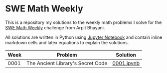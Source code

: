 # SWE Math Weekly

This is a repository my solutions to the weekly math problems I solve for the [SWE Math Weekly](https://arpitbhayani.me/math) challenge from Arpit Bhayani.

All solutions are written in Python using [Jupyter Notebook](https://jupyter.org/) and contain inline markdown cells and latex equations to explain the solutions.

| Week | Problem | Solution |
| --- | --- | --- |
| 0001 | The Ancient Library's Secret Code | [0001.ipynb](./0001.ipynb) |